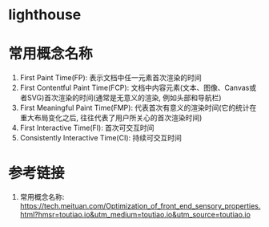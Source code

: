 # lighthouse

# 常用概念名称

1. First Paint Time(FP): 表示文档中任一元素首次渲染的时间
2. First Contentful Paint Time(FCP): 文档中内容元素(文本、图像、Canvas或者SVG)首次渲染的时间(通常是无意义的渲染, 例如头部和导航栏)
3. First Meaningful Paint Time(FMP): 代表首次有意义的渲染时间(它的统计在重大布局变化之后, 往往代表了用户所关心的首次渲染时间)
4. First Interactive Time(FI): 首次可交互时间
5. Consistently Interactive Time(CI): 持续可交互时间


# 参考链接

1. 常用概念名称: https://tech.meituan.com/Optimization_of_front_end_sensory_properties.html?hmsr=toutiao.io&utm_medium=toutiao.io&utm_source=toutiao.io